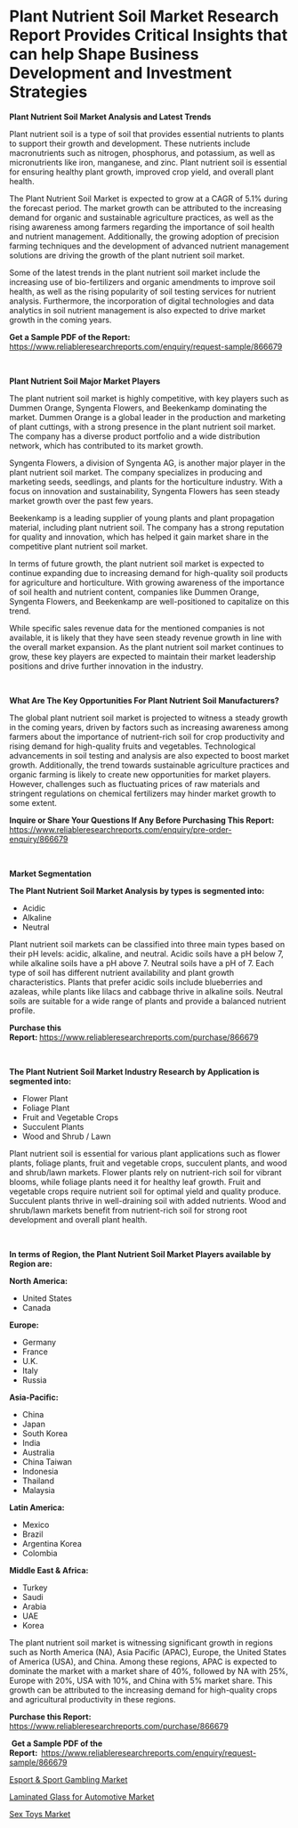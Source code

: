 <p><h1>Plant Nutrient Soil Market Research Report Provides Critical Insights that can help Shape Business Development and Investment Strategies</h1></p><p><strong>Plant Nutrient Soil Market Analysis and Latest Trends</strong></p>
<p><p>Plant nutrient soil is a type of soil that provides essential nutrients to plants to support their growth and development. These nutrients include macronutrients such as nitrogen, phosphorus, and potassium, as well as micronutrients like iron, manganese, and zinc. Plant nutrient soil is essential for ensuring healthy plant growth, improved crop yield, and overall plant health.</p><p>The Plant Nutrient Soil Market is expected to grow at a CAGR of 5.1% during the forecast period. The market growth can be attributed to the increasing demand for organic and sustainable agriculture practices, as well as the rising awareness among farmers regarding the importance of soil health and nutrient management. Additionally, the growing adoption of precision farming techniques and the development of advanced nutrient management solutions are driving the growth of the plant nutrient soil market.</p><p>Some of the latest trends in the plant nutrient soil market include the increasing use of bio-fertilizers and organic amendments to improve soil health, as well as the rising popularity of soil testing services for nutrient analysis. Furthermore, the incorporation of digital technologies and data analytics in soil nutrient management is also expected to drive market growth in the coming years.</p></p>
<p><strong>Get a Sample PDF of the Report:&nbsp;</strong> <a href="https://www.reliableresearchreports.com/enquiry/request-sample/866679">https://www.reliableresearchreports.com/enquiry/request-sample/866679</a></p>
<p>&nbsp;</p>
<p><strong>Plant Nutrient Soil Major Market Players</strong></p>
<p><p>The plant nutrient soil market is highly competitive, with key players such as Dummen Orange, Syngenta Flowers, and Beekenkamp dominating the market. Dummen Orange is a global leader in the production and marketing of plant cuttings, with a strong presence in the plant nutrient soil market. The company has a diverse product portfolio and a wide distribution network, which has contributed to its market growth.</p><p>Syngenta Flowers, a division of Syngenta AG, is another major player in the plant nutrient soil market. The company specializes in producing and marketing seeds, seedlings, and plants for the horticulture industry. With a focus on innovation and sustainability, Syngenta Flowers has seen steady market growth over the past few years.</p><p>Beekenkamp is a leading supplier of young plants and plant propagation material, including plant nutrient soil. The company has a strong reputation for quality and innovation, which has helped it gain market share in the competitive plant nutrient soil market.</p><p>In terms of future growth, the plant nutrient soil market is expected to continue expanding due to increasing demand for high-quality soil products for agriculture and horticulture. With growing awareness of the importance of soil health and nutrient content, companies like Dummen Orange, Syngenta Flowers, and Beekenkamp are well-positioned to capitalize on this trend.</p><p>While specific sales revenue data for the mentioned companies is not available, it is likely that they have seen steady revenue growth in line with the overall market expansion. As the plant nutrient soil market continues to grow, these key players are expected to maintain their market leadership positions and drive further innovation in the industry.</p></p>
<p>&nbsp;</p>
<p><strong>What Are The Key Opportunities For Plant Nutrient Soil Manufacturers?</strong></p>
<p><p>The global plant nutrient soil market is projected to witness a steady growth in the coming years, driven by factors such as increasing awareness among farmers about the importance of nutrient-rich soil for crop productivity and rising demand for high-quality fruits and vegetables. Technological advancements in soil testing and analysis are also expected to boost market growth. Additionally, the trend towards sustainable agriculture practices and organic farming is likely to create new opportunities for market players. However, challenges such as fluctuating prices of raw materials and stringent regulations on chemical fertilizers may hinder market growth to some extent.</p></p>
<p><strong>Inquire or Share Your Questions If Any Before Purchasing This Report:</strong> <a href="https://www.reliableresearchreports.com/enquiry/pre-order-enquiry/866679">https://www.reliableresearchreports.com/enquiry/pre-order-enquiry/866679</a></p>
<p>&nbsp;</p>
<p><strong>Market Segmentation</strong></p>
<p><strong>The Plant Nutrient Soil Market Analysis by types is segmented into:</strong></p>
<p><ul><li>Acidic</li><li>Alkaline</li><li>Neutral</li></ul></p>
<p><p>Plant nutrient soil markets can be classified into three main types based on their pH levels: acidic, alkaline, and neutral. Acidic soils have a pH below 7, while alkaline soils have a pH above 7. Neutral soils have a pH of 7. Each type of soil has different nutrient availability and plant growth characteristics. Plants that prefer acidic soils include blueberries and azaleas, while plants like lilacs and cabbage thrive in alkaline soils. Neutral soils are suitable for a wide range of plants and provide a balanced nutrient profile.</p></p>
<p><strong>Purchase this Report:&nbsp;</strong><a href="https://www.reliableresearchreports.com/purchase/866679">https://www.reliableresearchreports.com/purchase/866679</a></p>
<p>&nbsp;</p>
<p><strong>The Plant Nutrient Soil Market Industry Research by Application is segmented into:</strong></p>
<p><ul><li>Flower Plant</li><li>Foliage Plant</li><li>Fruit and Vegetable Crops</li><li>Succulent Plants</li><li>Wood and Shrub / Lawn</li></ul></p>
<p><p>Plant nutrient soil is essential for various plant applications such as flower plants, foliage plants, fruit and vegetable crops, succulent plants, and wood and shrub/lawn markets. Flower plants rely on nutrient-rich soil for vibrant blooms, while foliage plants need it for healthy leaf growth. Fruit and vegetable crops require nutrient soil for optimal yield and quality produce. Succulent plants thrive in well-draining soil with added nutrients. Wood and shrub/lawn markets benefit from nutrient-rich soil for strong root development and overall plant health.</p></p>
<p>&nbsp;</p>
<p><strong>In terms of Region, the Plant Nutrient Soil Market Players available by Region are:</strong></p>
<p>
    <p> <strong> North America: </strong>
        <ul>
            <li>United States</li>
            <li>Canada</li>
        </ul>
        </p> 
    <p> <strong> Europe: </strong>
        <ul>
            <li>Germany</li>
            <li>France</li>
            <li>U.K.</li>
            <li>Italy</li>
            <li>Russia</li>
        </ul>
        </p> 
    <p> <strong> Asia-Pacific: </strong>
        <ul>
            <li>China</li>
            <li>Japan</li>
            <li>South Korea</li>
            <li>India</li>
            <li>Australia</li>
            <li>China Taiwan</li>
            <li>Indonesia</li>
            <li>Thailand</li>
            <li>Malaysia</li>
        </ul>
        </p> 
    <p> <strong> Latin America: </strong>
        <ul>
            <li>Mexico</li>
            <li>Brazil</li>
            <li>Argentina Korea</li>
            <li>Colombia</li>
        </ul>
        </p> 
    <p> <strong> Middle East & Africa: </strong>
        <ul>
            <li>Turkey</li>
            <li>Saudi</li>
            <li>Arabia</li>
            <li>UAE</li>
            <li>Korea</li>
        </ul>
    </p>
    </p>
<p><p>The plant nutrient soil market is witnessing significant growth in regions such as North America (NA), Asia Pacific (APAC), Europe, the United States of America (USA), and China. Among these regions, APAC is expected to dominate the market with a market share of 40%, followed by NA with 25%, Europe with 20%, USA with 10%, and China with 5% market share. This growth can be attributed to the increasing demand for high-quality crops and agricultural productivity in these regions.</p></p>
<p><strong>Purchase this Report: </strong><a href="https://www.reliableresearchreports.com/purchase/866679">https://www.reliableresearchreports.com/purchase/866679</a></p>
<p>&nbsp;<strong>Get a Sample PDF of the Report:&nbsp;&nbsp;</strong><a href="https://www.reliableresearchreports.com/enquiry/request-sample/866679">https://www.reliableresearchreports.com/enquiry/request-sample/866679</a></p>
<p><strong></strong></p>
<p><p><a href="https://view.publitas.com/reportprime-1/esport-sport-gambling-market-centers-on-aspects-such-as-market-growth-market-share-market-opportunity-and-projected-forecasts-spanning-from-2024-to-2031/">Esport & Sport Gambling Market</a></p><p><a href="https://view.publitas.com/reportprime-1/laminated-glass-for-automotive-market-a-comprehensive-report-of-its-market-share-growth-trends-2024-2031/">Laminated Glass for Automotive Market</a></p><p><a href="https://view.publitas.com/reportprime-1/sex-toys-market-research-report-reveals-the-latest-trends-and-opportunities-of-this-market-for-period-from-2024-2031/">Sex Toys Market</a></p></p>